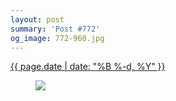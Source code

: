 ```yaml
---
layout: post
summary: 'Post #772'
og_image: 772-960.jpg
---
```


<p>
 <time>
  <a href="/772">
   {{ page.date | date: "%B %-d, %Y" }}
  </a>
 </time>
 <a href="/772">
  <figure data-taken="8/10/2018">
   <img sizes="(min-width: 700px) 50vw, calc(100vw - 2rem)" src="{{ site.assets_url }}/772-480.jpg" srcset="{{ site.assets_url }}/772-240.jpg 240w, {{ site.assets_url }}/772-480.jpg 480w, {{ site.assets_url }}/772-720.jpg 720w, {{ site.assets_url }}/772-960.jpg 960w"/>
  </figure>
 </a>
</p>
